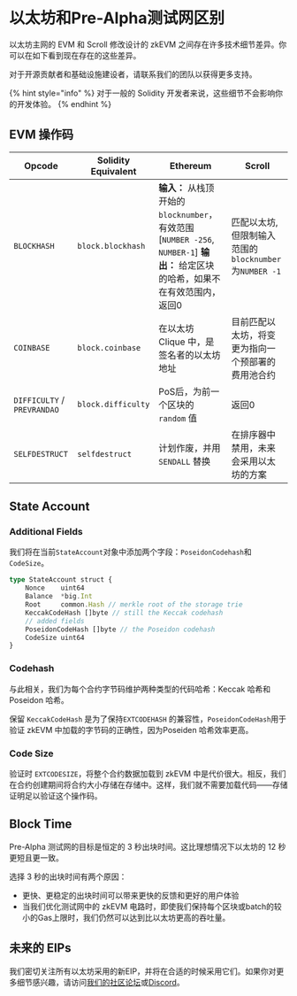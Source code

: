 # 以太坊和Pre-Alpha测试网区别

以太坊主网的 EVM 和 Scroll 修改设计的 zkEVM 之间存在许多技术细节差异。你可以在如下看到现在存在的这些差异。

对于开源贡献者和基础设施建设者，请联系我们的团队以获得更多支持。

{% hint style="info" %}
对于一般的 Solidity 开发者来说，这些细节不会影响你的开发体验。
{% endhint %}

## EVM 操作码

| Opcode                      | Solidity Equivalent | Ethereum                                                                                   | Scroll                                  |
| --------------------------- | ------------------- | ------------------------------------------------------------------------------------------ | --------------------------------------- |
| `BLOCKHASH`                 | `block.blockhash`   | **输入：** 从栈顶开始的`blocknumber`，有效范围\[`NUMBER -256`, `NUMBER-1`] **输出：** 给定区块的哈希，如果不在有效范围内，返回0 | 匹配以太坊,但限制输入范围的`blocknumber`为`NUMBER -1` |
| `COINBASE`                  | `block.coinbase`    | 在以太坊 Clique 中，是签名者的以太坊地址                                                                   | 目前匹配以太坊，将变更为指向一个预部署的费用池合约               |
| `DIFFICULTY` / `PREVRANDAO` | `block.difficulty`  | PoS后，为前一个区块的 `random` 值                                                                    | 返回0                                     |
| `SELFDESTRUCT`              | `selfdestruct`      | 计划作废，并用 `SENDALL` 替换                                                                       | 在排序器中禁用，未来会采用以太坊的方案                     |

## State Account

### Additional Fields

我们将在当前`StateAccount`对象中添加两个字段：`PoseidonCodehash`和`CodeSize`。

```typescript
type StateAccount struct {
	Nonce    uint64
	Balance  *big.Int
	Root     common.Hash // merkle root of the storage trie
	KeccakCodeHash []byte // still the Keccak codehash
	// added fields
	PoseidonCodeHash []byte // the Poseidon codehash
	CodeSize uint64
}
```

### Codehash

与此相关，我们为每个合约字节码维护两种类型的代码哈希：Keccak 哈希和 Poseidon 哈希。

保留 `KeccakCodeHash` 是为了保持`EXTCODEHASH` 的兼容性，`PoseidonCodeHash`用于验证 zkEVM 中加载的字节码的正确性，因为Poseiden 哈希效率更高。

### Code Size

验证时 `EXTCODESIZE`，将整个合约数据加载到 zkEVM 中是代价很大。相反，我们在合约创建期间将合约大小存储在存储中。这样，我们就不需要加载代码——存储证明足以验证这个操作码。

## Block Time

Pre-Alpha 测试网的目标是恒定的 3 秒出块时间。这比理想情况下以太坊的 12 秒更短且更一致。

选择 3 秒的出块时间有两个原因：

* 更快、更稳定的出块时间可以带来更快的反馈和更好的用户体验
* 当我们优化测试网中的 zkEVM 电路时，即使我们保持每个区块或batch的较小的Gas上限时，我们仍然可以达到比以太坊更高的吞吐量。

## 未来的 EIPs

我们密切关注所有以太坊采用的新EIP，并将在合适的时候采用它们。如果你对更多细节感兴趣，请访问[我们的社区论坛](https://community.scroll.io)或[Discord](https://discord.gg/scroll)。
